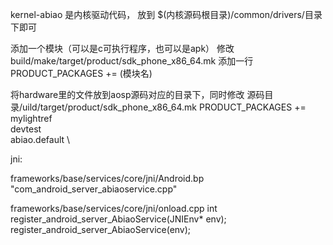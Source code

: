 kernel-abiao 是内核驱动代码， 放到 $(内核源码根目录)/common/drivers/目录下即可

添加一个模块（可以是c可执行程序，也可以是apk）
修改 build/make/target/product/sdk_phone_x86_64.mk
添加一行 PRODUCT_PACKAGES += (模块名)  

将hardware里的文件放到aosp源码对应的目录下，同时修改 源码目录/uild/target/product/sdk_phone_x86_64.mk
	PRODUCT_PACKAGES += mylightref \
                    devtest \
                    abiao.default \

jni:

frameworks/base/services/core/jni/Android.bp
    "com_android_server_abiaoservice.cpp"

frameworks/base/services/core/jni/onload.cpp
    int register_android_server_AbiaoService(JNIEnv* env);
    register_android_server_AbiaoService(env);